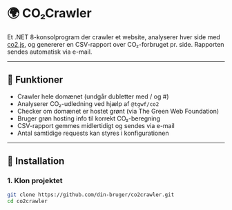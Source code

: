 # 🌍 CO₂Crawler

Et .NET 8-konsolprogram der crawler et website, analyserer hver side med [co2.js](https://www.npmjs.com/package/@tgwf/co2), og genererer en CSV-rapport over CO₂-forbruget pr. side. Rapporten sendes automatisk via e-mail.

---

## 🧩 Funktioner

- Crawler hele domænet (undgår dubletter med / og #)
- Analyserer CO₂-udledning ved hjælp af `@tgwf/co2`
- Checker om domænet er hostet grønt (via The Green Web Foundation)
- Bruger grøn hosting info til korrekt CO₂-beregning
- CSV-rapport gemmes midlertidigt og sendes via e-mail
- Antal samtidige requests kan styres i konfigurationen

---

## 🚀 Installation

### 1. Klon projektet

```bash
git clone https://github.com/din-bruger/co2crawler.git
cd co2crawler
